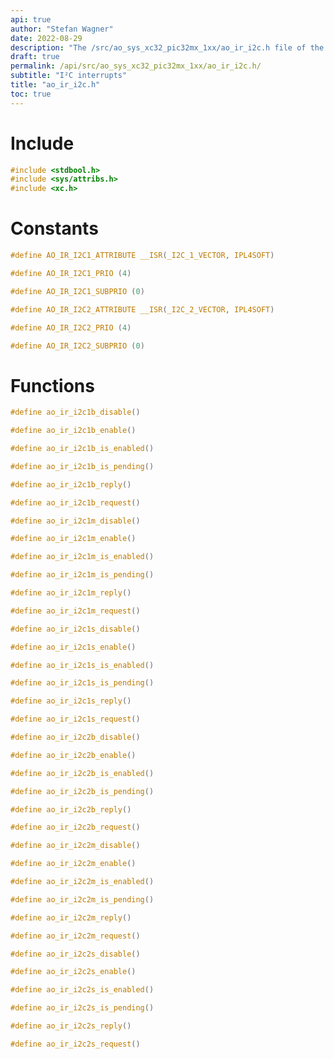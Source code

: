 ```yaml
---
api: true
author: "Stefan Wagner"
date: 2022-08-29
description: "The /src/ao_sys_xc32_pic32mx_1xx/ao_ir_i2c.h file of the ao real-time operating system."
draft: true
permalink: /api/src/ao_sys_xc32_pic32mx_1xx/ao_ir_i2c.h/
subtitle: "I²C interrupts"
title: "ao_ir_i2c.h"
toc: true
---
```


# Include

```c
#include <stdbool.h>
#include <sys/attribs.h>
#include <xc.h>
```

# Constants

```c
#define AO_IR_I2C1_ATTRIBUTE __ISR(_I2C_1_VECTOR, IPL4SOFT)
```

```c
#define AO_IR_I2C1_PRIO (4)
```

```c
#define AO_IR_I2C1_SUBPRIO (0)
```

```c
#define AO_IR_I2C2_ATTRIBUTE __ISR(_I2C_2_VECTOR, IPL4SOFT)
```

```c
#define AO_IR_I2C2_PRIO (4)
```

```c
#define AO_IR_I2C2_SUBPRIO (0)
```

# Functions

```c
#define ao_ir_i2c1b_disable()
```

```c
#define ao_ir_i2c1b_enable()
```

```c
#define ao_ir_i2c1b_is_enabled()
```

```c
#define ao_ir_i2c1b_is_pending()
```

```c
#define ao_ir_i2c1b_reply()
```

```c
#define ao_ir_i2c1b_request()
```

```c
#define ao_ir_i2c1m_disable()
```

```c
#define ao_ir_i2c1m_enable()
```

```c
#define ao_ir_i2c1m_is_enabled()
```

```c
#define ao_ir_i2c1m_is_pending()
```

```c
#define ao_ir_i2c1m_reply()
```

```c
#define ao_ir_i2c1m_request()
```

```c
#define ao_ir_i2c1s_disable()
```

```c
#define ao_ir_i2c1s_enable()
```

```c
#define ao_ir_i2c1s_is_enabled()
```

```c
#define ao_ir_i2c1s_is_pending()
```

```c
#define ao_ir_i2c1s_reply()
```

```c
#define ao_ir_i2c1s_request()
```

```c
#define ao_ir_i2c2b_disable()
```

```c
#define ao_ir_i2c2b_enable()
```

```c
#define ao_ir_i2c2b_is_enabled()
```

```c
#define ao_ir_i2c2b_is_pending()
```

```c
#define ao_ir_i2c2b_reply()
```

```c
#define ao_ir_i2c2b_request()
```

```c
#define ao_ir_i2c2m_disable()
```

```c
#define ao_ir_i2c2m_enable()
```

```c
#define ao_ir_i2c2m_is_enabled()
```

```c
#define ao_ir_i2c2m_is_pending()
```

```c
#define ao_ir_i2c2m_reply()
```

```c
#define ao_ir_i2c2m_request()
```

```c
#define ao_ir_i2c2s_disable()
```

```c
#define ao_ir_i2c2s_enable()
```

```c
#define ao_ir_i2c2s_is_enabled()
```

```c
#define ao_ir_i2c2s_is_pending()
```

```c
#define ao_ir_i2c2s_reply()
```

```c
#define ao_ir_i2c2s_request()
```
